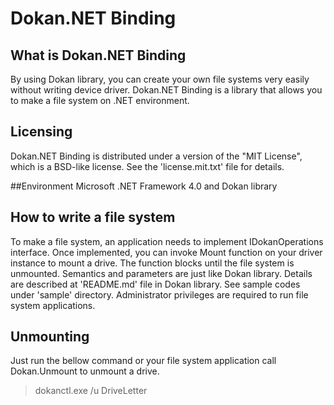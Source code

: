 # Dokan.NET Binding

## What is Dokan.NET Binding
By using Dokan library, you can create your own file systems very easily
without writing device driver. Dokan.NET Binding is a library that allows
you to make a file system on .NET environment.

## Licensing
Dokan.NET Binding is distributed under a version of the "MIT License",
which is a BSD-like license. See the 'license.mit.txt' file for details.

##Environment
Microsoft .NET Framework 4.0 and Dokan library

## How to write a file system
To make a file system, an application needs to implement IDokanOperations interface.
Once implemented, you can invoke Mount function on your driver instance
to mount a drive. The function blocks until the file system is unmounted.
Semantics and parameters are just like Dokan library. Details are described
at 'README.md' file in Dokan library. See sample codes under 'sample'
directory. Administrator privileges are required to run file system
applications.

## Unmounting
Just run the bellow command or your file system application call Dokan.Unmount
to unmount a drive.

   > dokanctl.exe /u DriveLetter


